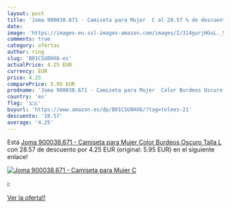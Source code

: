 ```yaml
---
layout: post
title: 'Joma 900038.671 - Camiseta para Mujer  C al 28.57 % de descuento'
date: 
image: 'https://images-eu.ssl-images-amazon.com/images/I/314gurjHGuL._SL200_.jpg'
comments: true
category: ofertas
author: ring
slug: 'B01CSU8HX6-es'
actualPrice: 4.25 EUR
currency: EUR
price: 4.25
comparePrice: 5.95 EUR
prodname: 'Joma 900038.671 - Camiseta para Mujer  Color Burdeos Oscuro  Talla L'
country: 'es'
flag: '🇪🇸'
buyurl: 'https://www.amazon.es/dp/B01CSU8HX6/?tag=tolees-21'
descuento: '28.57'
average: '4.25'
---
```


Está [Joma 900038.671 - Camiseta para Mujer  Color Burdeos Oscuro  Talla L](https://www.amazon.es/dp/B01CSU8HX6/?tag=tolees-21) con 28.57 de descuento por 4.25 EUR (original: 5.95 EUR) en el siguiente enlace!

[![Joma 900038.671 - Camiseta para Mujer  C](https://images-eu.ssl-images-amazon.com/images/I/314gurjHGuL._SL200_.jpg)](https://www.amazon.es/dp/B01CSU8HX6/?tag=tolees-21)

ℹ️:


[Ver la oferta!!](https://www.amazon.es/dp/B01CSU8HX6/?tag=tolees-21)

